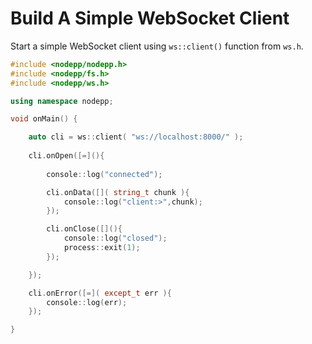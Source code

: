 # Build A Simple WebSocket Client 

Start a simple WebSocket client using `ws::client()` function from `ws.h`.

```cpp
#include <nodepp/nodepp.h>
#include <nodepp/fs.h>
#include <nodepp/ws.h>

using namespace nodepp;

void onMain() {

    auto cli = ws::client( "ws://localhost:8000/" );
    
    cli.onOpen([=](){ 
        
        console::log("connected"); 

        cli.onData([]( string_t chunk ){ 
            console::log("client:>",chunk); 
        });

        cli.onClose([](){ 
            console::log("closed"); 
            process::exit(1);
        });

    });

    cli.onError([=]( except_t err ){
        console::log(err);
    });

}
```